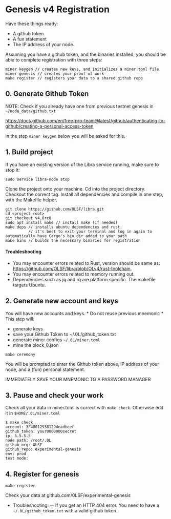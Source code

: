 # Genesis v4 Registration

Have these things ready:
- A github token
- A fun statement
- The IP address of your node.

Assuming you have a github token, and the binaries installed, you should be able to complete registration with three steps:
```
miner keygen // creates new keys, and initializes a miner.toml file
miner genesis // creates your proof of work
make register // registers your data to a shared github repo

```

## 0. Generate Github Token

NOTE: Check if you already have one from previous testnet genesis in `~/node_data/github.txt`

https://docs.github.com/en/free-pro-team@latest/github/authenticating-to-github/creating-a-personal-access-token

In the step `miner keygen` below you will be asked for this.

## 1.  Build project

If you have an existing version of the Libra service running, make sure to stop it:
```
sudo service libra-node stop
```

Clone the project onto your machine. Cd into the project directory. Checkout the correct tag. Install all dependencies and compile in one step, with the Makefile helper.

```
git clone https://github.com/OLSF/libra.git
cd <project root>
git checkout v4.0rc8
sudo apt install make // install make (if needed)
make deps // installs ubuntu dependencies and rust. 
          // it's best to exit your terminal and log in again to automatically have Cargo's bin dir added to your path
make bins // builds the necessary binaries for registration
```


#### Troubleshooting
* You may encounter errors related to Rust, version should be same as: https://github.com/OLSF/libra/blob/OLv4/rust-toolchain.
* You may encounter errors related to memory running out.
* Dependencies such as jq and rq are platform specific. The makefile targets Ubuntu.

## 2. Generate new account and keys

You will have new accounts and keys. * Do not reuse previous mnemonic *
This step will:

- generate keys
- save your Github Token to ~/.0L/github_token.txt
- generate miner configs `~/.0L/miner.toml`
- mine the block_0.json

```
make ceremony
```

You will be prompted to enter the Github token above, IP address of your node, and a (fun) personal statement.

IMMEDIATELY SAVE YOUR MNEMONIC TO A PASSWORD MANAGER


## 3. Pause and check your work ##
Check all your data in miner.toml is correct with `make check`. Otherwise edit it in `$HOME/.0L/miner.toml`
```
$ make check
account: 3F48012938129deadbeef
github_token: your0000000secret
ip: 5.5.5.5
node path: /root/.0L
github_org: OLSF
github_repo: experimental-genesis
env: prod
test mode:
```


## 4. Register for genesis

```
make register
```

Check your data at github.com/0LSF/experimental-genesis

- Troubleshooting:
-- If you get an HTTP 404 error. You need to have a `~/.0L/github_token.txt` with a valid github token.

